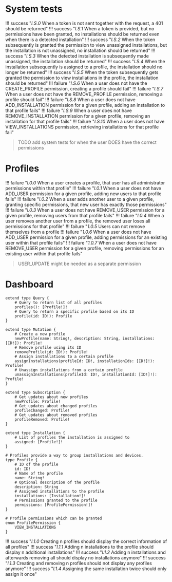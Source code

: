 # System tests
!!! success "_l.S.0_ When a token is not sent together with the request, a 401 should be returned"
!!! success "_l.S.1_ When a token is provided, but no permissions have been granted, no installations should be returned even when there is a detected installation"
!!! success "_l.S.2_ When the token subsequently is granted the permission to view unassigned installations, but the installation is not unassigned, no installation should be returned"
!!! success "_l.S.3_ When the detected installation is subsequently made unassigned, the installation should be returned"
!!! success "_l.S.4_ When the installation subsequently is assigned to a profile, the installation should no longer be returned"
!!! success "_l.S.5_ When the token subsequently gets granted the permission to view installations in the profile, the installation should be returned"
!!! failure "_l.S.6_ When a user does not have the CREATE_PROFILE permission, creating a profile should fail"
!!! failure "_l.S.7_ When a user does not have the REMOVE_PROFILE permission, removing a profile should fail"
!!! failure "_l.S.8_ When a user does not have ADD_INSTALLATION permission for a given profile, adding an installation to that profile fails"
!!! failure "_l.S.9_ When a user does not have REMOVE_INSTALLATION permission for a given profile, removing an installation for that profile fails"
!!! failure "_l.S.10_ When a user does not have VIEW_INSTALLATIONS permission, retrieving installations for that profile fail"
> TODO add system tests for when the user DOES have the correct permissions

# Profiles
!!! failure "_l.0.0_ When a user creates a profile, that user has all administrator permissions within that profile"
!!! failure "_l.0.1_ When a user does not have ADD_USER permission for a given profile, adding new users to that profile fails"
!!! failure "_l.0.2_ When a user adds another user to a given profile, granting specific permissions, that new user has exactly those permissions"
!!! failure "_l.0.3_ When a user does not have REMOVE_USER permission for a given profile, removing users from that profile fails"
!!! failure "_l.0.4_ When a user removes another user from a profile, the removed user loses all permissions for that profile"
!!! failure "_1.0.5_ Users can not remove themselves from a profile
!!! failure "_1.0.6_ When a user does not have ADD_USER permission for a given profile, adding permissions for an existing user within that profile fails"
!!! failure "_1.0.7_ When a user does not have REMOVE_USER permission for a given profile, removing permissions for an existing user within that profile fails"
>USER_UPDATE might be needed as a separate permission

# Dashboard

```
extend type Query {
	# Query to return list of all profiles
	profiles(): [Profile!]!
	# Query to return a specific profile based on its ID
	profile(id: ID!): Profile
}

extend type Mutation {
	# Create a new profile
	newProfile(name: String!, description: String, installations: [ID!]): Profile!
	# Remove profile using its ID
	removeProfile(id: ID!): Profile!
	# Assign installations to a certain profile
	assignInstallations(profileId: ID!, installationIds: [ID!]!): Profile!
	# Unassign installations from a certain profile
	unassignInstallations(profileId: ID!, installationId: [ID!]!): Profile!
}

extend type Subscription {
	# Get updates about new profiles
	newProfile: Profile!
	# Get updates about changed profiles
	profileChanged: Profile!
	# Get updates about removed profiles
	profileRemoved: Profile!
}

extend type Installation {
	# List of profiles the installation is assigned to
	assigned: [Profile!]!
}

# Profiles provide a way to group installations and devices.
type Profile {
	# ID of the profile
	id: ID!
	# Name of the profile
	name: String!
	# Optional description of the profile
	description: String
	# Assigned installations to the profile
	installations: [Installation!]!
	# Permissions granted to the profile
	permissions: [ProfilePermission!]!
}

# Profile permissions which can be granted
enum ProfilePermission {
	VIEW_INSTALLATIONS
}
```

!!! success "_l.1.0_ Creating n profiles should display the correct information of all profiles"
!!! success "_l.1.1_ Adding n installations to the profile should display n additional installations"
!!! success "_l.1.2_ Adding n installations and afterwards removing all should display no installations anymore"
!!! success "_l.1.3_ Creating and removing n profiles should not display any profiles anymore"
!!! success "_l.1.4_ Assigning the same installation twice should only assign it once"
